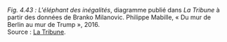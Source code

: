 *Fig. 4.43 :* *L'éléphant des inégalités*, diagramme publié dans *La Tribune* à partir des données de Branko Milanovic. Philippe Mabille, « Du mur de Berlin au mur de Trump », 2016.  
Source : [La Tribune](https://www.latribune.fr/opinions/editos/du-mur-de-berlin-au-mur-de-trump-622970.html).